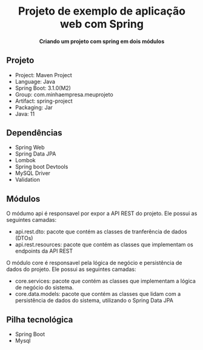 <h1 align ="center">Projeto de exemplo de aplicação web com Spring</h1>
<h4 align="center">Criando um projeto com spring em dois módulos</h4>

## Projeto

- Project: Maven Project
- Language: Java
- Spring Boot: 3.1.0(M2)
- Group: com.minhaempresa.meuprojeto
- Artifact: spring-project
- Packaging: Jar
- Java: 11

## Dependências

- Spring Web 
- Spring Data JPA
- Lombok
- Spring boot Devtools
- MySQL Driver
- Validation

## Módulos

O módumo api é responsavel por expor a API REST do projeto. 
Ele possui as seguintes camadas:

- api.rest.dto: pacote que contém as classes de tranferência de dados (DTOs)
- api.rest.resources: pacote que contém as classes que implementam os endpoints da API REST

O módulo core é responsavel pela lógica de negócio e persistência de dados do projeto.
Ele possui as seguintes camadas:

- core.services: pacote que contém as classes que implementam a lógica de negócio do sistema.
- core.data.models: pacote que contém as classes que lidam com a persistência de dados do sistema, utilizando o Spring Data JPA

## Pilha tecnológica

- Spring Boot
- Mysql

